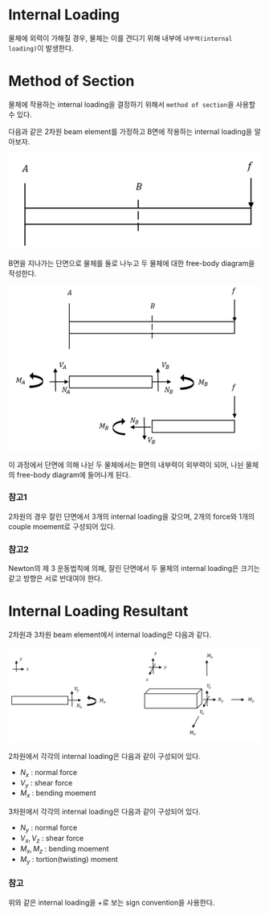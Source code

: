 # Internal Loading
물체에 외력이 가해질 경우, 물체는 이를 견디기 위해 내부에 `내부력(internal loading)`이 발생한다.

# Method of Section
물체에 작용하는 internal loading을 결정하기 위해서 `method of section`을 사용할 수 있다.

다음과 같은 2차원 beam element를 가정하고 B면에 작용하는 internal loading을 알아보자.
<p align = "center">
<img src = "./image/internal loading1.png">
</p>

B면을 지나가는 단면으로 물체를 둘로 나누고 두 물체에 대한 free-body diagram을 작성한다.

<p align = "center">
<img src = "./image/internal loading2.png">
</p>

이 과정에서 단면에 의해 나뉜 두 물체에서는 B면의 내부력이 외부력이 되어, 나뉜 물체의 free-body diagram에 들어나게 된다.

### 참고1
2차원의 경우 잘린 단면에서 3개의 internal loading을 갖으며, 2개의 force와 1개의 couple moement로 구성되어 있다.

### 참고2
Newton의 제 3 운동법칙에 의해, 잘린 단면에서 두 물체의 internal loading은 크기는 같고 방향은 서로 반대여야 한다.

# Internal Loading Resultant
2차원과 3차원 beam element에서 internal loading은 다음과 같다.
<p align = "center">
<img src = "./image/internal loading3.png">
</p>

2차원에서 각각의 internal loading은 다음과 같이 구성되어 있다.
* $N_x$ : normal force
* $V_y$ : shear force 
* $M_x$ : bending moement

3차원에서 각각의 internal loading은 다음과 같이 구성되어 있다.
* $N_y$ : normal force
* $V_x, V_z$ : shear force
* $M_x, M_z$ : bending moement
* $M_y$ :  tortion(twisting) moment

### 참고
위와 같은 internal loading을 $+$로 보는 sign convention을 사용한다.